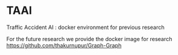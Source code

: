 # TAAI
Traffic Accident AI : docker environment for previous research

For the future research we provide the docker image for research
https://github.com/thakurnupur/Graph-Graph
